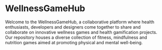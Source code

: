 # WellnessGameHub
Welcome to the WellnessGameHub, a collaborative platform where health enthusiasts, developers and designers come together to share and collaborate on innovative wellness games and health gamification projects. Our repository houses a diverse collection of fitness, mindfulness and nutrition games aimed at promoting physical and mental well-being.
